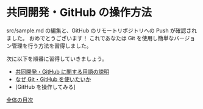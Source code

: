 # 共同開発・GitHub の操作方法

src/sample.md の編集と、GitHub のリモートリポジトリへの Push が確認されました。
おめでとうございます！
これであなたは Git を使用し簡単なバージョン管理を行う方法を習得しました。

次に以下を順番に習得していきましょう。

- [共同開発・GitHub に関する用語の説明](/docs/collab/words.md)
- [なぜ Git・GitHub を使いたいか](/docs/collab/why-use.md)
- [GitHub を操作してみる]

[全体の目次](/contents.md)
